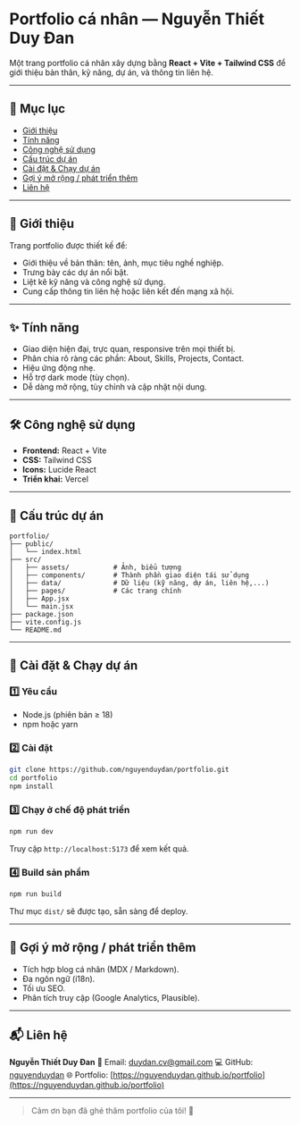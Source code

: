 # Portfolio cá nhân — Nguyễn Thiết Duy Đan
Một trang portfolio cá nhân xây dựng bằng **React + Vite + Tailwind CSS** để giới thiệu bản thân, kỹ năng, dự án, và thông tin liên hệ.

---

## 📌 Mục lục

- [Giới thiệu](#giới-thiệu)
- [Tính năng](#tính-năng)
- [Công nghệ sử dụng](#công-nghệ-sử-dụng)
- [Cấu trúc dự án](#cấu-trúc-dự-án)
- [Cài đặt & Chạy dự án](#cài-đặt--chạy-dự-án)
- [Gợi ý mở rộng / phát triển thêm](#gợi-ý-mở-rộng--phát-triển-thêm)
- [Liên hệ](#liên-hệ)

---

## 📝 Giới thiệu

Trang portfolio được thiết kế để:

- Giới thiệu về bản thân: tên, ảnh, mục tiêu nghề nghiệp.
- Trưng bày các dự án nổi bật.
- Liệt kê kỹ năng và công nghệ sử dụng.
- Cung cấp thông tin liên hệ hoặc liên kết đến mạng xã hội.

---

## ✨ Tính năng

- Giao diện hiện đại, trực quan, responsive trên mọi thiết bị.
- Phân chia rõ ràng các phần: About, Skills, Projects, Contact.
- Hiệu ứng động nhẹ.
- Hỗ trợ dark mode (tùy chọn).
- Dễ dàng mở rộng, tùy chỉnh và cập nhật nội dung.

---

## 🛠 Công nghệ sử dụng

- **Frontend:** React + Vite
- **CSS:** Tailwind CSS
- **Icons:** Lucide React
- **Triển khai:**  Vercel 

---

## 📁 Cấu trúc dự án

```
portfolio/
├── public/
│   └── index.html
├── src/
│   ├── assets/           # Ảnh, biểu tượng
│   ├── components/       # Thành phần giao diện tái sử dụng
│   ├── data/             # Dữ liệu (kỹ năng, dự án, liên hệ,...)
│   ├── pages/            # Các trang chính
│   ├── App.jsx
│   └── main.jsx
├── package.json
├── vite.config.js
└── README.md
```

---

## 🚀 Cài đặt & Chạy dự án

### 1️⃣ Yêu cầu

- Node.js (phiên bản ≥ 18)
- npm hoặc yarn

### 2️⃣ Cài đặt

```bash
git clone https://github.com/nguyenduydan/portfolio.git
cd portfolio
npm install
```

### 3️⃣ Chạy ở chế độ phát triển

```bash
npm run dev
```

Truy cập `http://localhost:5173` để xem kết quả.

### 4️⃣ Build sản phẩm

```bash
npm run build
```

Thư mục `dist/` sẽ được tạo, sẵn sàng để deploy.

---

## 🌱 Gợi ý mở rộng / phát triển thêm

- Tích hợp blog cá nhân (MDX / Markdown).
- Đa ngôn ngữ (i18n).
- Tối ưu SEO.
- Phân tích truy cập (Google Analytics, Plausible).

---

## 📬 Liên hệ

**Nguyễn Thiết Duy Đan**
📧 Email: duydan.cv@gmail.com
💻 GitHub: [nguyenduydan](https://github.com/nguyenduydan)
🌐 Portfolio: [https://nguyenduydan.github.io/portfolio](https://nguyenduydan.github.io/portfolio)

---

> Cảm ơn bạn đã ghé thăm portfolio của tôi! 🌟
